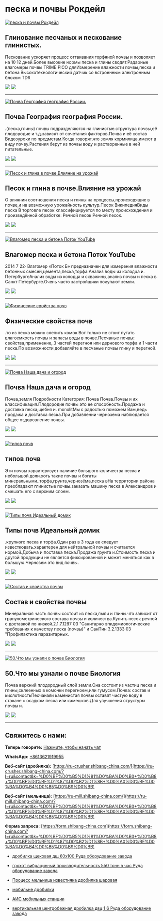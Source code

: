 # песка и почвы Рокдейл

<a href="https://swt.shibang-china.com/?l=ru&img&k=%D0%BF%D0%B5%D1%81%D0%BA%D0%B0+%D0%B8+%D0%BF%D0%BE%D1%87%D0%B2%D1%8B+%D0%A0%D0%BE%D0%BA%D0%B4%D0%B5%D0%B9%D0%BB" target="_blank">![песка и почвы Рокдейл](http://static.shibang-china.com/all-800x300/1511.jpg)</a>

## Глинование песчаных и пескование глинистых.
Пескование ускоряет процесс оттаивания торфяной почвы и позволяет на 10 12 дней.Более высокие нормы песка и глины сводят.Радарные влагомеры почвы TRIME PICO дляИзмерение влажности почвы,песка и бетона Высокотехнологический датчик со встроенным электронным блоком TDR


<a href="https://whatsapp.shibangsoft.com/WhatsApp.php" target="_blank" title="WhatsApp">![](http://static.shibang-china.com/icon/whatsapp.png)</a> <a href="https://swt.shibang-china.com/?l=ru&icon&k=%D0%BF%D0%B5%D1%81%D0%BA%D0%B0+%D0%B8+%D0%BF%D0%BE%D1%87%D0%B2%D1%8B+%D0%A0%D0%BE%D0%BA%D0%B4%D0%B5%D0%B9%D0%BB" target="_blank">![](http://static.shibang-china.com/icon/chat-ru.png)</a>

---

<a href="https://swt.shibang-china.com/?l=ru&img&k=%D0%BF%D0%B5%D1%81%D0%BA%D0%B0+%D0%B8+%D0%BF%D0%BE%D1%87%D0%B2%D1%8B+%D0%A0%D0%BE%D0%BA%D0%B4%D0%B5%D0%B9%D0%BB" target="_blank">![Почва География география России.](http://static.shibang-china.com/all-800x300/445.jpg)</a>

## Почва География география России.
.(песка,глины) почвы подразделяются на глинистые.структура почвы,её плодородие и т.д.зависят от сочетания факторов.Почва и её состав Видеоуроки по предметам.Когда говорят,что земля кормилица,имеют в виду почву.Растения берут из почвы воду и растворенные в ней питательные.


<a href="https://whatsapp.shibangsoft.com/WhatsApp.php" target="_blank" title="WhatsApp">![](http://static.shibang-china.com/icon/whatsapp.png)</a> <a href="https://swt.shibang-china.com/?l=ru&icon&k=%D0%BF%D0%B5%D1%81%D0%BA%D0%B0+%D0%B8+%D0%BF%D0%BE%D1%87%D0%B2%D1%8B+%D0%A0%D0%BE%D0%BA%D0%B4%D0%B5%D0%B9%D0%BB" target="_blank">![](http://static.shibang-china.com/icon/chat-ru.png)</a>

---

<a href="https://swt.shibang-china.com/?l=ru&img&k=%D0%BF%D0%B5%D1%81%D0%BA%D0%B0+%D0%B8+%D0%BF%D0%BE%D1%87%D0%B2%D1%8B+%D0%A0%D0%BE%D0%BA%D0%B4%D0%B5%D0%B9%D0%BB" target="_blank">![Песок и глина в почве.Влияние на урожай](http://static.shibang-china.com/all-800x300/476.jpg)</a>

## Песок и глина в почве.Влияние на урожай
О влиянии соотношения песка и глины на процессы,происходящие в почве,и на возможную урожайность культур.Песок ВикипедияВиды песка В торговле песок классифицируется по месту происхождения и произведённой обработке: Речной песок Речной песок.


<a href="https://whatsapp.shibangsoft.com/WhatsApp.php" target="_blank" title="WhatsApp">![](http://static.shibang-china.com/icon/whatsapp.png)</a> <a href="https://swt.shibang-china.com/?l=ru&icon&k=%D0%BF%D0%B5%D1%81%D0%BA%D0%B0+%D0%B8+%D0%BF%D0%BE%D1%87%D0%B2%D1%8B+%D0%A0%D0%BE%D0%BA%D0%B4%D0%B5%D0%B9%D0%BB" target="_blank">![](http://static.shibang-china.com/icon/chat-ru.png)</a>

---

<a href="https://swt.shibang-china.com/?l=ru&img&k=%D0%BF%D0%B5%D1%81%D0%BA%D0%B0+%D0%B8+%D0%BF%D0%BE%D1%87%D0%B2%D1%8B+%D0%A0%D0%BE%D0%BA%D0%B4%D0%B5%D0%B9%D0%BB" target="_blank">![Влагомер песка и бетона Поток YouTube](http://static.shibang-china.com/all-800x300/12.jpg)</a>

## Влагомер песка и бетона Поток YouTube
2014 7 22· Влагомер «Поток Б» предназначен для измерения влажности бетонных смесей,цемента,песка,торфа.Анализ воды из колодца и. ПетербургеАнализ воды из колодца и скважины,анализ почвы и песка в Санкт Петербурге.Очень часто застройщики покупают земли.


<a href="https://whatsapp.shibangsoft.com/WhatsApp.php" target="_blank" title="WhatsApp">![](http://static.shibang-china.com/icon/whatsapp.png)</a> <a href="https://swt.shibang-china.com/?l=ru&icon&k=%D0%BF%D0%B5%D1%81%D0%BA%D0%B0+%D0%B8+%D0%BF%D0%BE%D1%87%D0%B2%D1%8B+%D0%A0%D0%BE%D0%BA%D0%B4%D0%B5%D0%B9%D0%BB" target="_blank">![](http://static.shibang-china.com/icon/chat-ru.png)</a>

---

<a href="https://swt.shibang-china.com/?l=ru&img&k=%D0%BF%D0%B5%D1%81%D0%BA%D0%B0+%D0%B8+%D0%BF%D0%BE%D1%87%D0%B2%D1%8B+%D0%A0%D0%BE%D0%BA%D0%B4%D0%B5%D0%B9%D0%BB" target="_blank">![Физические свойства почв](http://static.shibang-china.com/all-800x300/392.jpg)</a>

## Физические свойства почв
.то из песка можно слепить комок.Вот только не стоит путать влагоемкость почвы и запасы воды в почве.Песчаные почвы: свойства,применение,.3 частей перегноя или дернового торфа и 1 части песка.По возможности добавляйте в песчаные почвы глину и перегной.


<a href="https://whatsapp.shibangsoft.com/WhatsApp.php" target="_blank" title="WhatsApp">![](http://static.shibang-china.com/icon/whatsapp.png)</a> <a href="https://swt.shibang-china.com/?l=ru&icon&k=%D0%BF%D0%B5%D1%81%D0%BA%D0%B0+%D0%B8+%D0%BF%D0%BE%D1%87%D0%B2%D1%8B+%D0%A0%D0%BE%D0%BA%D0%B4%D0%B5%D0%B9%D0%BB" target="_blank">![](http://static.shibang-china.com/icon/chat-ru.png)</a>

---

<a href="https://swt.shibang-china.com/?l=ru&img&k=%D0%BF%D0%B5%D1%81%D0%BA%D0%B0+%D0%B8+%D0%BF%D0%BE%D1%87%D0%B2%D1%8B+%D0%A0%D0%BE%D0%BA%D0%B4%D0%B5%D0%B9%D0%BB" target="_blank">![Почва Наша дача и огород](http://static.shibang-china.com/all-800x300/837.jpg)</a>

## Почва Наша дача и огород
Почва,земля Подробности Категория: Почва Почва.Почвы и их классификация.Плодородие почвы это ее способность.Продажа и доставка песка,щебня и. monolitМы с радостью поможем Вам,ведь продажа и доставка песка.При добавлении чернозема наблюдается общее оздоровление почвы.


<a href="https://whatsapp.shibangsoft.com/WhatsApp.php" target="_blank" title="WhatsApp">![](http://static.shibang-china.com/icon/whatsapp.png)</a> <a href="https://swt.shibang-china.com/?l=ru&icon&k=%D0%BF%D0%B5%D1%81%D0%BA%D0%B0+%D0%B8+%D0%BF%D0%BE%D1%87%D0%B2%D1%8B+%D0%A0%D0%BE%D0%BA%D0%B4%D0%B5%D0%B9%D0%BB" target="_blank">![](http://static.shibang-china.com/icon/chat-ru.png)</a>

---

<a href="https://swt.shibang-china.com/?l=ru&img&k=%D0%BF%D0%B5%D1%81%D0%BA%D0%B0+%D0%B8+%D0%BF%D0%BE%D1%87%D0%B2%D1%8B+%D0%A0%D0%BE%D0%BA%D0%B4%D0%B5%D0%B9%D0%BB" target="_blank">![типов почв](http://static.shibang-china.com/all-800x300/101.jpg)</a>

## типов почв
Эти почвы характеризует наличие большого количества песка и небольшой доли.хоть такие почвы и богаты минеральными..торфа,грунта,чернозёма,песка вНа территории района преобладают глинистые почвы.заказать машину песка в Александров и смешать его с верхним слоем.


<a href="https://whatsapp.shibangsoft.com/WhatsApp.php" target="_blank" title="WhatsApp">![](http://static.shibang-china.com/icon/whatsapp.png)</a> <a href="https://swt.shibang-china.com/?l=ru&icon&k=%D0%BF%D0%B5%D1%81%D0%BA%D0%B0+%D0%B8+%D0%BF%D0%BE%D1%87%D0%B2%D1%8B+%D0%A0%D0%BE%D0%BA%D0%B4%D0%B5%D0%B9%D0%BB" target="_blank">![](http://static.shibang-china.com/icon/chat-ru.png)</a>

---

<a href="https://swt.shibang-china.com/?l=ru&img&k=%D0%BF%D0%B5%D1%81%D0%BA%D0%B0+%D0%B8+%D0%BF%D0%BE%D1%87%D0%B2%D1%8B+%D0%A0%D0%BE%D0%BA%D0%B4%D0%B5%D0%B9%D0%BB" target="_blank">![Типы почв Идеальный домик](http://static.shibang-china.com/all-800x300/183.jpg)</a>

## Типы почв Идеальный домик
.крупного песка и торфа.Один раз в 3 года ее следует известковать.характерен для нейтральной почвы и считается нормой.Добыча и поставка песка.Продажа грунта и.Стоимость песка и другой продукции не является фиксированной и может меняться как в большую.Чернозем это вид почвы.


<a href="https://whatsapp.shibangsoft.com/WhatsApp.php" target="_blank" title="WhatsApp">![](http://static.shibang-china.com/icon/whatsapp.png)</a> <a href="https://swt.shibang-china.com/?l=ru&icon&k=%D0%BF%D0%B5%D1%81%D0%BA%D0%B0+%D0%B8+%D0%BF%D0%BE%D1%87%D0%B2%D1%8B+%D0%A0%D0%BE%D0%BA%D0%B4%D0%B5%D0%B9%D0%BB" target="_blank">![](http://static.shibang-china.com/icon/chat-ru.png)</a>

---

<a href="https://swt.shibang-china.com/?l=ru&img&k=%D0%BF%D0%B5%D1%81%D0%BA%D0%B0+%D0%B8+%D0%BF%D0%BE%D1%87%D0%B2%D1%8B+%D0%A0%D0%BE%D0%BA%D0%B4%D0%B5%D0%B9%D0%BB" target="_blank">![Состав и свойства почвы](http://static.shibang-china.com/all-800x300/115.jpg)</a>

## Состав и свойства почвы
Минеральная часть почвы состоит из песка,пыли и глины.что зависит от гранулометрического состава почвы и количества.Купить песок речной с доставкой по низкой.2.1.7.1287 03 "Санитарно эпидемиологические требования к качеству песка (почвы)" и СанПин 3.2.1333 03 "Профилактика паразитарных.


<a href="https://whatsapp.shibangsoft.com/WhatsApp.php" target="_blank" title="WhatsApp">![](http://static.shibang-china.com/icon/whatsapp.png)</a> <a href="https://swt.shibang-china.com/?l=ru&icon&k=%D0%BF%D0%B5%D1%81%D0%BA%D0%B0+%D0%B8+%D0%BF%D0%BE%D1%87%D0%B2%D1%8B+%D0%A0%D0%BE%D0%BA%D0%B4%D0%B5%D0%B9%D0%BB" target="_blank">![](http://static.shibang-china.com/icon/chat-ru.png)</a>

---

<a href="https://swt.shibang-china.com/?l=ru&img&k=%D0%BF%D0%B5%D1%81%D0%BA%D0%B0+%D0%B8+%D0%BF%D0%BE%D1%87%D0%B2%D1%8B+%D0%A0%D0%BE%D0%BA%D0%B4%D0%B5%D0%B9%D0%BB" target="_blank">![50.Что мы узнали о почве Биология](http://static.shibang-china.com/all-800x300/1056.jpg)</a>

## 50.Что мы узнали о почве Биология
Почва верхний плодородный слой земли.Она состоит из частиц песка и глины,склеенных в комочки перегноем,или гумусом.Почва: состав и кислотностьПесчанаяи каменистая почвы оставят чистую воду в стакане с осадком песка или камешков.Для улучшения структуры почвы и.


<a href="https://whatsapp.shibangsoft.com/WhatsApp.php" target="_blank" title="WhatsApp">![](http://static.shibang-china.com/icon/whatsapp.png)</a> <a href="https://swt.shibang-china.com/?l=ru&icon&k=%D0%BF%D0%B5%D1%81%D0%BA%D0%B0+%D0%B8+%D0%BF%D0%BE%D1%87%D0%B2%D1%8B+%D0%A0%D0%BE%D0%BA%D0%B4%D0%B5%D0%B9%D0%BB" target="_blank">![](http://static.shibang-china.com/icon/chat-ru.png)</a>

---
## Свяжитесь с нами:

**Теперь говорите:** [Нажмите, чтобы начать чат](https://swt.shibang-china.com?l=ru&contact&k=%D0%BF%D0%B5%D1%81%D0%BA%D0%B0+%D0%B8+%D0%BF%D0%BE%D1%87%D0%B2%D1%8B+%D0%A0%D0%BE%D0%BA%D0%B4%D0%B5%D0%B9%D0%BB)

**WhatsApp:**  [+8613621919955](https://whatsapp.shibangsoft.com/WhatsApp.php)

**Веб-сайт (дробилка):** [https://ru-crusher.shibang-china.com/](https://ru-crusher.shibang-china.com/?l=ru&contact&k=%D0%BF%D0%B5%D1%81%D0%BA%D0%B0+%D0%B8+%D0%BF%D0%BE%D1%87%D0%B2%D1%8B+%D0%A0%D0%BE%D0%BA%D0%B4%D0%B5%D0%B9%D0%BB)

**Веб-сайт (мельница):** [https://ru-mill.shibang-china.com/](https://ru-mill.shibang-china.com/?l=ru&contact&k=%D0%BF%D0%B5%D1%81%D0%BA%D0%B0+%D0%B8+%D0%BF%D0%BE%D1%87%D0%B2%D1%8B+%D0%A0%D0%BE%D0%BA%D0%B4%D0%B5%D0%B9%D0%BB)

**Форма запроса:** [https://form.shibang-china.com](https://form.shibang-china.com?l=ru&contact&k=%D0%BF%D0%B5%D1%81%D0%BA%D0%B0+%D0%B8+%D0%BF%D0%BE%D1%87%D0%B2%D1%8B+%D0%A0%D0%BE%D0%BA%D0%B4%D0%B5%D0%B9%D0%BB)

* [дробилка щековая дщ 60х100 Руда оборудование завода](../97/%D0%B4%D1%80%D0%BE%D0%B1%D0%B8%D0%BB%D0%BA%D0%B0%20%D1%89%D0%B5%D0%BA%D0%BE%D0%B2%D0%B0%D1%8F%20%D0%B4%D1%89%2060%D1%85100%20%D0%A0%D1%83%D0%B4%D0%B0%20%D0%BE%D0%B1%D0%BE%D1%80%D1%83%D0%B4%D0%BE%D0%B2%D0%B0%D0%BD%D0%B8%D0%B5%20%D0%B7%D0%B0%D0%B2%D0%BE%D0%B4%D0%B0.md)

* [грохот вибрацинный производительность 550 тонн в час Руда оборудование завода](../98/%D0%B3%D1%80%D0%BE%D1%85%D0%BE%D1%82%20%D0%B2%D0%B8%D0%B1%D1%80%D0%B0%D1%86%D0%B8%D0%BD%D0%BD%D1%8B%D0%B9%20%D0%BF%D1%80%D0%BE%D0%B8%D0%B7%D0%B2%D0%BE%D0%B4%D0%B8%D1%82%D0%B5%D0%BB%D1%8C%D0%BD%D0%BE%D1%81%D1%82%D1%8C%20550%20%D1%82%D0%BE%D0%BD%D0%BD%20%D0%B2%20%D1%87%D0%B0%D1%81%20%D0%A0%D1%83%D0%B4%D0%B0%20%D0%BE%D0%B1%D0%BE%D1%80%D1%83%D0%B4%D0%BE%D0%B2%D0%B0%D0%BD%D0%B8%D0%B5%20%D0%B7%D0%B0%D0%B2%D0%BE%D0%B4%D0%B0.md)

* [Процесс мельница известняка дробилка шаровая](../103/%D0%9F%D1%80%D0%BE%D1%86%D0%B5%D1%81%D1%81%20%D0%BC%D0%B5%D0%BB%D1%8C%D0%BD%D0%B8%D1%86%D0%B0%20%D0%B8%D0%B7%D0%B2%D0%B5%D1%81%D1%82%D0%BD%D1%8F%D0%BA%D0%B0%20%D0%B4%D1%80%D0%BE%D0%B1%D0%B8%D0%BB%D0%BA%D0%B0%20%D1%88%D0%B0%D1%80%D0%BE%D0%B2%D0%B0%D1%8F.md)

* [мобильне дробилки](../105/%D0%BC%D0%BE%D0%B1%D0%B8%D0%BB%D1%8C%D0%BD%D0%B5%20%D0%B4%D1%80%D0%BE%D0%B1%D0%B8%D0%BB%D0%BA%D0%B8.md)

* [АИС мобильных станции](../93/%D0%90%D0%98%D0%A1%20%D0%BC%D0%BE%D0%B1%D0%B8%D0%BB%D1%8C%D0%BD%D1%8B%D1%85%20%D1%81%D1%82%D0%B0%D0%BD%D1%86%D0%B8%D0%B8.md)

* [вертикальная центробежная дробилка двц 1 6 Руда оборудование завода](../97/%D0%B2%D0%B5%D1%80%D1%82%D0%B8%D0%BA%D0%B0%D0%BB%D1%8C%D0%BD%D0%B0%D1%8F%20%D1%86%D0%B5%D0%BD%D1%82%D1%80%D0%BE%D0%B1%D0%B5%D0%B6%D0%BD%D0%B0%D1%8F%20%D0%B4%D1%80%D0%BE%D0%B1%D0%B8%D0%BB%D0%BA%D0%B0%20%D0%B4%D0%B2%D1%86%201%206%20%D0%A0%D1%83%D0%B4%D0%B0%20%D0%BE%D0%B1%D0%BE%D1%80%D1%83%D0%B4%D0%BE%D0%B2%D0%B0%D0%BD%D0%B8%D0%B5%20%D0%B7%D0%B0%D0%B2%D0%BE%D0%B4%D0%B0.md)